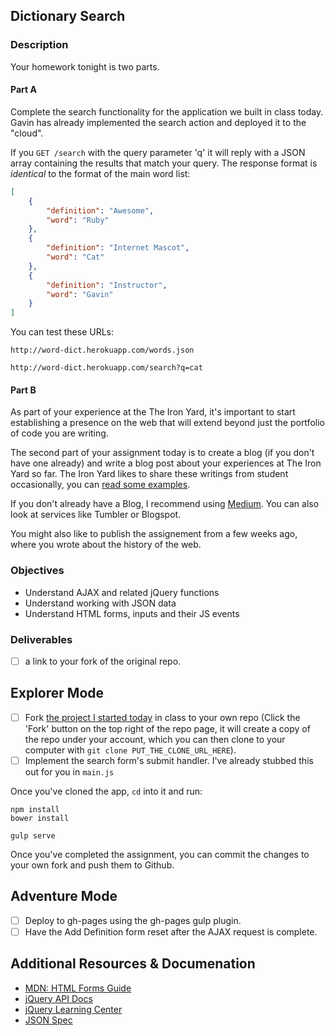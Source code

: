 ## Dictionary Search

### Description

Your homework tonight is two parts.

#### Part A

Complete the search functionality for the application we built in class today.
Gavin has already implemented the search action and deployed it to the "cloud".

If you `GET /search` with the query parameter 'q' it will reply with a JSON
array containing the results that match your query. The response format is
_identical_ to the format of the main word list:


```json
[
    {
        "definition": "Awesome",
        "word": "Ruby"
    },
    {
        "definition": "Internet Mascot",
        "word": "Cat"
    },
    {
        "definition": "Instructor",
        "word": "Gavin"
    }
]
```

You can test these URLs:

`http://word-dict.herokuapp.com/words.json`

`http://word-dict.herokuapp.com/search?q=cat`

#### Part B

As part of your experience at the The Iron Yard, it's important to start establishing a presence on the web that will extend beyond just the portfolio of code you are writing.

The second part of your assignment today is to create a blog (if you don't have one already) and write a blog post about your experiences at The Iron Yard so far. The Iron Yard likes to share these writings from student occasionally, you can [read some examples](http://blog.theironyard.com/category/stories/).

If you don't already have a Blog, I recommend using [Medium](https://medium.com/). You can also look at services like Tumbler or Blogspot.

You might also like to publish the assignement from a few weeks ago, where you wrote about the history of the web.

### Objectives

* Understand AJAX and related jQuery functions
* Understand working with JSON data
* Understand HTML forms, inputs and their JS events

### Deliverables

- [ ] a link to your fork of the original repo.

## Explorer Mode

- [ ] Fork [the project I started today](https://github.com/tiy-tpa-js-q3-2015/web-dict-ui) in class to your own repo (Click the 'Fork' button on the top right of the repo page, it will create a copy of the repo under your account, which you can then clone to your computer with `git clone PUT_THE_CLONE_URL_HERE`).
- [ ] Implement the search form's submit handler. I've already stubbed this out for you in `main.js`

Once you've cloned the app, `cd` into it and run:

    npm install
    bower install

    gulp serve

Once you've completed the assignment, you can commit the changes to your own fork and push them to Github.

## Adventure Mode

- [ ] Deploy to gh-pages using the gh-pages gulp plugin.
- [ ] Have the Add Definition form reset after the AJAX request is complete.

## Additional Resources & Documenation

- [MDN: HTML Forms Guide](https://developer.mozilla.org/en-US/docs/Web/Guide/HTML/Forms)
- [jQuery API Docs](http://api.jquery.com)
- [jQuery Learning Center](https://learn.jquery.com)
- [JSON Spec](http://json.org)
